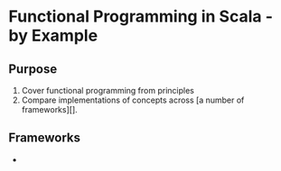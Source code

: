 # Functional Programming in Scala - by Example

## Purpose

1. Cover functional programming from principles
2. Compare implementations of concepts across [a number of frameworks][].


## Frameworks
* [cats]: https://github.com/typelevel/cats "Typelevel Cats"
